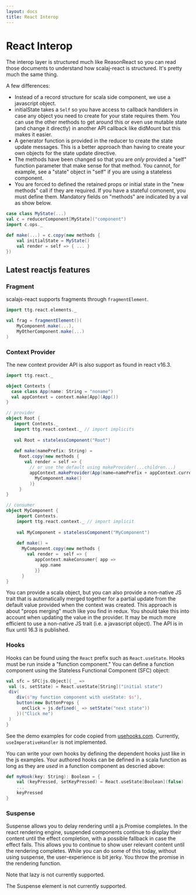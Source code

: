 ```yaml
---
layout: docs
title: React Interop
---
```


# React Interop

The interop layer is structured much like ReasonReact so you can read those
documents to understand how scalaj-react is structured. It's pretty much the
same thing.

A few differences:
* Instead of a record structure for scala side component, we use a javascript
  object.
* initialState takes a `Self` so you have access to callback handlders in case
  any object you need to create for your state requires them. You can use the
  other methods to get around this or even use mutable state (and change it
  directly) in another API callback like didMount but this makes it easier.
* A generator function is provided in the reducer to create the state update
  messages. This is a better approach than having to create your own objects for
  the state update directive.
* The methods have been changed so that you are *only* provided a "self"
  function parameter that make sense for that method. You cannot, for example,
  see a "state" object in "self" if you are using a stateless component.
* You are forced to defined the retained props or initial state in the "new
  methods" call if they are required. If you have a stateful comonent, you must
  define them. Mandatory fields on "methods" are indicated by a val as show below.

```scala
case class MyState(...)
val c = reducerComponent[MyState]("component")
import c.ops._

def make(...) = c.copy(new methods {
    val initialState = MyState()
    val render = self => { ... }
})

```

## Latest reactjs features

### Fragment
scalajs-react supports fragments through `fragmentElement`.
```scala
import ttg.react.elements._

val frag = fragmentElement()(
    MyComponent.make(...),
    MyOtherComponent.make(...)
)
```

### Context Provider
The new context provider API is also support as found in react v16.3.
```scala
import ttg.react._

object Contexts {
  case class App(name: String = "noname")
  val appContext = context.make[App](App())
}

// provider
object Root {
   import Contexts._
   import ttg.react.context._ // import implicits
   
   val Root = statelessComponent("Root")
   
   def make(namePrefix: String) =
     Root.copy(new methods {
       val render = self => {
         // or use the default using makeProvider(...children...)
         appContext.makeProvider(App(name=namePrefix + appContext.currentValue.name))(
           MyComponent.make()
         )}
     }
}

// consumer
object MyComponent {
    import Contexts.
    import ttg.react.context._ // import implicit
    
    val MyComponent = statelessComponent("MyComponent")
    
    def make() =
      MyComponent.copy(new methods {
        val render =  self => {
           appContext.makeConsumer{ app =>
             app.name
           }}
      }
}
```

You can provide a scala object, but you can also provide a non-native JS trait
that is automatically merged together for a partial update from the default
value provided when the context was created. This approach is about "props
merging" much like you find in redux. You should take this into account when
updating the value in the provider. It may be much more efficient to use a
non-native JS trait (i.e. a javascript object). The API is in flux until 16.3 is
published.

### Hooks

Hooks can be found using the `React` prefix such as `React.useState`. Hooks must
be run inside a "function component." You can define a function component using
the Stateless Functional Component (SFC) object:

```scala
val sfc = SFC[js.Object]{ _ =>
 val (s, setState) = React.useState[String]("initial state")
 div(
    div(s"my function component with useState: $s"),
    button(new ButtonProps {
      onClick = js.defined(_ => setState("next state"))
    })("Click me")
 )
}
```

See the demo examples for code copied from
[usehooks.com](http://usehooks.com). Currently, `useImperativeHandler` is not
implemented.

You can write your own hooks by defining the dependent hooks just like in the js
examples. Your authored hooks can be defined in a scala function as long as they
are *used* in a function component as descried above:

```scala
def myHook(key: String): Boolean = {
    val (keyPressed, setKeyPressed) = React.useState[Boolean](false)
    ...
    keyPressed
}
```

### Suspense

Suspense allows you to delay rendering until a js.Promise completes. In the
react rendering engine, suspended components continue to display their content
until the effect completion, with a possible fallback in case the effect
fails. This allows you to continue to show user relevant content until the
rendering completes. While you can do some of this today, without using
suspense, the user-experience is bit jerky. You throw the promise in the
rendering function.

Note that lazy is not currently supported.

The Suspense element is not currently supported.



